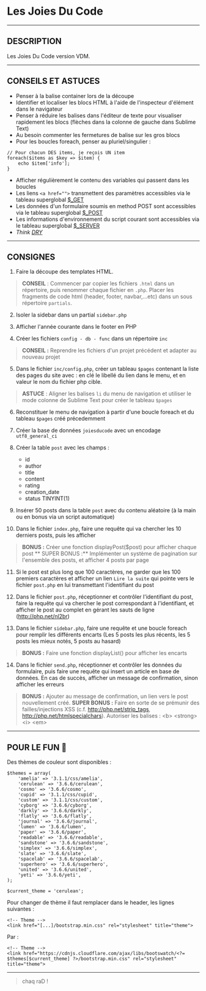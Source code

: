 Les Joies Du Code
=============

----------
DESCRIPTION
-------

Les Joies Du Code version VDM.

----------
CONSEILS ET ASTUCES
-------

- Penser à la balise container lors de la découpe
- Identifier et localiser les blocs HTML à l'aide de l'inspecteur d'élément dans le navigateur
- Penser à réduire les balises dans l'éditeur de texte pour visualiser rapidement les blocs (flèches dans la colonne de gauche dans Sublime Text)
- Au besoin commenter les fermetures de balise sur les gros blocs
- Pour les boucles foreach, penser au pluriel/singulier :
```
// Pour chacun DES items, je reçois UN item
foreach($items as $key => $item) {
	echo $item['info'];
}
```
- Afficher régulièrement le contenu des variables qui passent dans les boucles
- Les liens ```<a href="">``` transmettent des paramètres accessibles via le tableau superglobal [\$_GET](http://webforce3.altervista.org/wiki/index.php?title=$_GET)
- Les données d'un formulaire soumis en method POST sont accessibles via le tableau superglobal [\$_POST](http://webforce3.altervista.org/wiki/index.php?title=$_POST)
- Les informations d'environnement du script courant sont accessibles via le tableau superglobal [\$_SERVER](http://webforce3.altervista.org/wiki/index.php?title=$_SERVER)
- *Think [DRY](https://fr.wikipedia.org/wiki/Ne_vous_r%C3%A9p%C3%A9tez_pas)*

----------
CONSIGNES
-------

1. Faire la découpe des templates HTML.
> **CONSEIL** :
> Commencer par copier les fichiers ``.html`` dans un répertoire, puis renommer chaque fichier en ``.php``.
> Placer les fragments de code html (header, footer, navbar,...etc) dans un sous répertoire ``partials``.

2. Isoler la sidebar dans un partial ``sidebar.php``

3. Afficher l'année courante dans le footer en PHP

4. Créer les fichiers ``config - db - func`` dans un répertoire ``inc``
> **CONSEIL :** Reprendre les fichiers d'un projet précédent et adapter au nouveau projet

5. Dans le fichier ``inc/config.php``, créer un tableau ``$pages`` contenant la liste des pages du site avec : en clé le libellé du lien dans le menu, et en valeur le nom du fichier php cible.
> **ASTUCE** : Aligner les balises ``li`` du menu de navigation et utiliser le mode colonne de Sublime Text pour créer le tableau ``$pages``

6. Reconstituer le menu de navigation à partir d'une boucle foreach et du tableau ``$pages`` créé précedemment

7. Créer la base de données ``joiesducode`` avec un encodage ``utf8_general_ci``

8. Créer la table ``post`` avec les champs :
	- id
	- author
	- title
	- content
	- rating
	- creation_date
	- status TINYINT(1)

9. Insérer 50 posts dans la table ``post`` avec du contenu aléatoire (à la main ou en bonus via un script automatique)

10. Dans le fichier ``index.php``, faire une requête qui va chercher les 10 derniers posts, puis les afficher
> **BONUS :** Créer une fonction displayPost($post) pour afficher chaque post
> ** SUPER BONUS :** Implémenter un système de pagination sur l'ensemble des posts, et afficher 4 posts par page

11. Si le post est plus long que 100 caractères, ne garder que les 100 premiers caractères et afficher un lien ``Lire la suite`` qui pointe vers le fichier ``post.php`` en lui transmettant l'identifiant du post

12. Dans le fichier ``post.php``, réceptionner et contrôler l'identifiant du post, faire la requête qui va chercher le post correspondant à l'identifiant, et afficher le post au complet en gérant les sauts de ligne (http://php.net/nl2br)

13. Dans le fichier ``sidebar.php``, faire une requête et une boucle foreach pour remplir les différents encarts (Les 5 posts les plus récents, les 5 posts les mieux notés, 5 posts au hasard)
> **BONUS :** Faire une fonction displayList() pour afficher les encarts

14. Dans le fichier ``send.php``, réceptionner et contrôler les données du formulaire, puis faire une requête qui insert un article en base de données. En cas de succès, afficher un message de confirmation, sinon afficher les erreurs
> **BONUS :** Ajouter au message de confirmation, un lien vers le post nouvellement créé.
> **SUPER BONUS :**
> Faire en sorte de se prémunir des failles/injections XSS (c.f. http://php.net/strip_tags, http://php.net/htmlspecialchars).
> Autoriser les balises : &lt;b&gt; &lt;strong&gt; &lt;i&gt; &lt;em&gt;

----------
POUR LE FUN :gift:
-------

Des thèmes de couleur sont disponibles :
```
$themes = array(
	'amelia' => '3.1.1/css/amelia',
	'cerulean' => '3.6.6/cerulean',
	'cosmo' => '3.6.6/cosmo',
	'cupid' => '3.1.1/css/cupid',
	'custom' => '3.1.1/css/custom',
	'cyborg' => '3.6.6/cyborg',
	'darkly' => '3.6.6/darkly',
	'flatly' => '3.6.6/flatly',
	'journal' => '3.6.6/journal',
	'lumen' => '3.6.6/lumen',
	'paper' => '3.6.6/paper',
	'readable' => '3.6.6/readable',
	'sandstone' => '3.6.6/sandstone',
	'simplex' => '3.6.6/simplex',
	'slate' => '3.6.6/slate',
	'spacelab' => '3.6.6/spacelab',
	'superhero' => '3.6.6/superhero',
	'united' => '3.6.6/united',
	'yeti' => '3.6.6/yeti',
);

$current_theme = 'cerulean';
```

Pour changer de thème il faut remplacer dans le header, les lignes suivantes :
```
<!-- Theme -->
<link href="[...]/bootstrap.min.css" rel="stylesheet" title="theme">
```

Par :
```
<!-- Theme -->
<link href="https://cdnjs.cloudflare.com/ajax/libs/bootswatch/<?= $themes[$current_theme] ?>/bootstrap.min.css" rel="stylesheet" title="theme">
```

----------

> chaq raD !